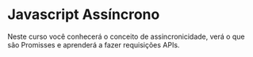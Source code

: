 # Javascript Assíncrono

Neste curso você conhecerá o conceito de assincronicidade, verá o que são Promisses e aprenderá a fazer requisições APIs.